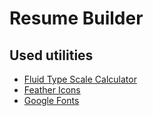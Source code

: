 # Resume Builder

## Used utilities

- [Fluid Type Scale Calculator](https://www.fluid-type-scale.com/)
- [Feather Icons](https://feathericons.com/)
- [Google Fonts](https://fonts.google.com/)
